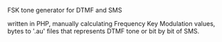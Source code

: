 FSK tone generator for DTMF and SMS

written in PHP, manually calculating Frequency Key Modulation values, bytes to '.au' files that represents DTMF tone or bit by bit of SMS.
